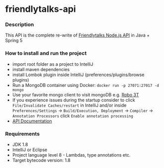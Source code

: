 # friendlytalks-api

### Description

This API is the complete re-write of [Friendlytalks Node.js API](https://github.com/petivagyok16/friendlytalks/tree/master/server)
in Java + Spring 5

### How to install and run the project
- import root folder as a project to IntelliJ
- install maven dependencies
- install Lombok plugin inside IntelliJ (preferences/plugins/browse plugins)
- Run a MongoDB container using Docker: `docker run -p 27071:27017 -d mongo`
- Use your favorite mongo client to visit mongoDB e.g. [Robo 3T](https://robomongo.org/)
- If you experience issues during the startup consider to click `File/Invalidate Caches/restart`
 in IntelliJ and/or inside `Preferences/Settings` -> `Build/Execution, Deployment` -> `Compiler` -> `Annotation Processors`
 click `Enable annotation processing`
 - [API Documentation](https://documenter.getpostman.com/view/659719/friendlytalks-api/RW1boKPW#b19e879c-f8fb-454a-b575-ed663ff2a4a3)

### Requirements
- JDK 1.8
- IntelliJ or Eclipse
- Project language level 8 - Lambdas, type annotations etc.
- Target bytecode version: 1.8
